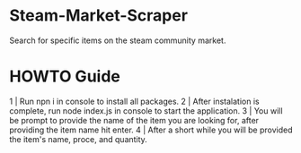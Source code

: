# Steam-Market-Scraper
Search for specific items on the steam community market.

# HOWTO Guide

1 | Run npn i  in console to install all packages.
2 | After instalation is complete, run node index.js in console to start the application.
3 | You will be prompt to provide the name of the item you are looking for, after providing the item name hit enter.
4 | After a short while you will be provided the item's name, proce, and quantity.
